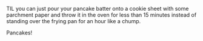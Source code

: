 TIL you can just pour your pancake batter onto a cookie sheet with some parchment paper and throw it in the oven for less than 15 minutes instead of standing over the frying pan for an hour like a chump.

Pancakes!
